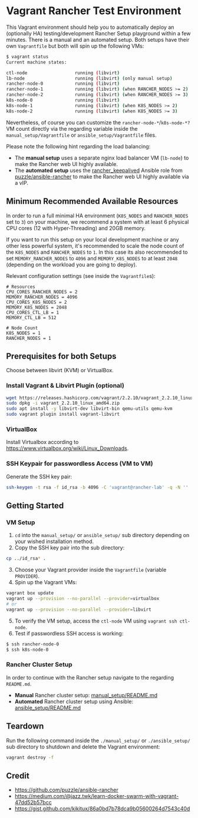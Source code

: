 # Vagrant Rancher Test Environment
This Vagrant environment should help you to automatically deploy an (optionally HA) testing/development Rancher Setup playground within a few minutes. There is a manual and an automated setup. Both setups have their own `Vagrantfile` but both will spin up the following VMs:

```bash
$ vagrant status
Current machine states:

ctl-node                  running (libvirt)
lb-node                   running (libvirt) (only manual setup)
rancher-node-0            running (libvirt)
rancher-node-1            running (libvirt) (when RANCHER_NODES >= 2)
rancher-node-2            running (libvirt) (when RANCHER_NODES >= 3)
k8s-node-0                running (libvirt)
k8s-node-1                running (libvirt) (when K8S_NODES >= 2)
k8s-node-2                running (libvirt) (when K8S_NODES >= 3)
```

Nevertheless, of course you can customize the `rancher-node-*`/`k8s-node-*?` VM count directly via the regarding variable inside the `manual_setup/Vagrantfile` or `ansible_setup/Vagrantfile` files.

Please note the following hint regarding the load balancing:

- The **manual setup** uses a separate nginx load balancer VM (`lb-node`) to make the Rancher web UI highly available.
- The **automated setup** uses the [rancher_keepalived](https://github.com/puzzle/ansible-rancher/tree/master/roles/rancher_keepalived) Ansible role from [puzzle/ansible-rancher](https://github.com/puzzle/ansible-rancher) to make the Rancher web UI highly available via a vIP.

## Minimum Recommended Available Resources
In order to run a full minimal HA environment (`K8S_NODES` and `RANCHER_NODES` set to `3`) on your machine, we recommend a system with at least 6 physical CPU cores (12 with Hyper-Threading) and 20GB memory.

If you want to run this setup on your local development machine or any other less powerful system, it's recommended to scale the node count of the `K8S_NODES` and `RANCHER_NODES` to `1`. In this case its also recommended to set `MEMORY_RANCHER_NODES` to `4096` and `MEMORY_K8S_NODES` to at least `2048` (depending on the workload you are going to deploy).

Relevant configuration settings (see inside the `Vagrantfile`s):
```
# Resources
CPU_CORES_RANCHER_NODES = 2
MEMORY_RANCHER_NODES = 4096
CPU_CORES_K8S_NODES = 2
MEMORY_K8S_NODES = 2048
CPU_CORES_CTL_LB = 1
MEMORY_CTL_LB = 512

# Node Count
K8S_NODES = 1
RANCHER_NODES = 1
```

## Prerequisites for both Setups
Choose between libvirt (KVM) or VirtualBox.

### Install Vagrant & Libvirt Plugin (optional)
```bash
wget https://releases.hashicorp.com/vagrant/2.2.10/vagrant_2.2.10_linux_amd64.zip
sudo dpkg -i vagrant_2.2.10_linux_amd64.zip
sudo apt install -y libvirt-dev libvirt-bin qemu-utils qemu-kvm
sudo vagrant plugin install vagrant-libvirt
```

### VirtualBox
Install Virtualbox according to https://www.virtualbox.org/wiki/Linux_Downloads.

### SSH Keypair for passwordless Access (VM to VM)
Generate the SSH key pair:
```bash
ssh-keygen -t rsa -f id_rsa -b 4096 -C 'vagrant@rancher-lab' -q -N ''
```

## Getting Started

### VM Setup
1. `cd` into the `manual_setup/` or `ansible_setup/` sub directory depending on your wished installation method.
2. Copy the SSH key pair into the sub directory:
```bash
cp ../id_rsa* .
```
3.  Choose your Vagrant provider inside the `Vagrantfile` (variable `PROVIDER`).
4. Spin up the Vagrant VMs:
```bash
vagrant box update
vagrant up --provision --no-parallel --provider=virtualbox
# or
vagrant up --provision --no-parallel --provider=libvirt
```
5. To verify the VM setup, access the `ctl-node` VM using `vagrant ssh ctl-node`.
6. Test if passwordless SSH access is working:
```bash
$ ssh rancher-node-0
$ ssh k8s-node-0
```

### Rancher Cluster Setup
In order to continue with the Rancher setup navigate to the regarding `README.md`.

- **Manual** Rancher cluster setup: [manual_setup/README.md](manual_setup/README.md)
- **Automated** Rancher cluster setup using Ansible: [ansible_setup/README.md](ansible_setup/README.md)

## Teardown
Run the following command inside the `./manual_setup/` or `./ansible_setup/` sub directory to shutdown and delete the Vagrant environment:
```bash
vagrant destroy -f
```

## Credit
- https://github.com/puzzle/ansible-rancher
- https://medium.com/@jazz.twk/learn-docker-swarm-with-vagrant-47dd52b57bcc
- https://gist.github.com/kikitux/86a0bd7b78dca9b05600264d7543c40d